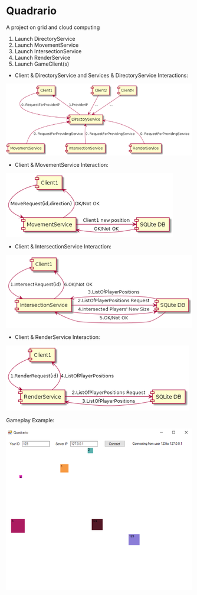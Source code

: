 # Quadrario
A project on grid and cloud computing

1. Launch DirectoryService
2. Launch MovementService
3. Launch IntersectionService
4. Launch RenderService
5. Launch GameClient(s)



- Client & DirectoryService and Services & DirectoryService Interactions:

![](https://github.com/polinalester/Quadrario/blob/master/uml1.png)



- Client & MovementService Interaction:

![](https://github.com/polinalester/Quadrario/blob/master/uml2.png)



- Client & IntersectionService Interaction:

![](https://github.com/polinalester/Quadrario/blob/master/uml3.png)



- Client & RenderService Interaction:

![](https://github.com/polinalester/Quadrario/blob/master/uml4.png)


Gameplay Example:

![](https://github.com/polinalester/Quadrario/blob/master/gameExample.png)
